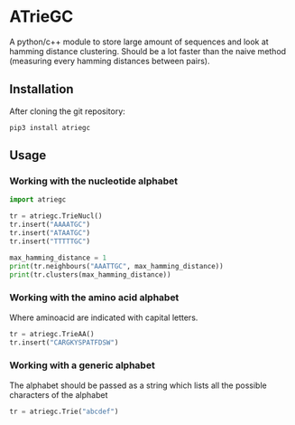 # ATrieGC

A python/c++ module to store large amount of sequences and look at hamming distance clustering. Should be a lot faster than the naive method (measuring every hamming distances between pairs).

## Installation

After cloning the git repository:

```
pip3 install atriegc
```

## Usage

### Working with the nucleotide alphabet
```python
import atriegc

tr = atriegc.TrieNucl()
tr.insert("AAAATGC")
tr.insert("ATAATGC")
tr.insert("TTTTTGC")

max_hamming_distance = 1
print(tr.neighbours("AAATTGC", max_hamming_distance))
print(tr.clusters(max_hamming_distance))
```

### Working with the amino acid alphabet
Where aminoacid are indicated with capital letters.
```python
tr = atriegc.TrieAA()
tr.insert("CARGKYSPATFDSW")
```

### Working with a generic alphabet
The alphabet should be passed as a string which lists all the 
possible characters of the alphabet
```python
tr = atriegc.Trie("abcdef")
```
